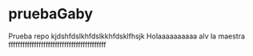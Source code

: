 # pruebaGaby
Prueba repo
kjdshfdslkhfdslkkhfdsklfhsjk
Holaaaaaaaaaa 
alv la maestra
ffffffffffffffffffffffffffffffffffffffffff
